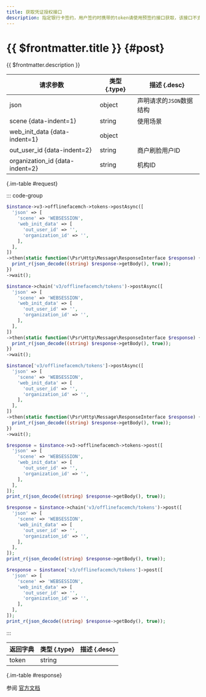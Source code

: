 ```yaml
---
title: 获取凭证授权接口
description: 指定银行卡签约，用户签约时携带的token请使用预签约接口获取，该接口不支持指定卡签约。
---
```


# {{ $frontmatter.title }} {#post}

{{ $frontmatter.description }}

| 请求参数 | 类型 {.type} | 描述 {.desc}
| --- | --- | ---
| json | object | 声明请求的`JSON`数据结构
| scene {data-indent=1} | string | 使用场景
| web_init_data {data-indent=1} | object | 
| out_user_id {data-indent=2} | string | 商户刷脸用户ID
| organization_id {data-indent=2} | string | 机构ID

{.im-table #request}

::: code-group

```php [异步纯链式]
$instance->v3->offlinefacemch->tokens->postAsync([
  'json' => [
    'scene' => 'WEBSESSION',
    'web_init_data' => [
      'out_user_id' => '',
      'organization_id' => '',
    ],
  ],
])
->then(static function(\Psr\Http\Message\ResponseInterface $response) {
  print_r(json_decode((string) $response->getBody(), true));
})
->wait();
```

```php [异步声明式]
$instance->chain('v3/offlinefacemch/tokens')->postAsync([
  'json' => [
    'scene' => 'WEBSESSION',
    'web_init_data' => [
      'out_user_id' => '',
      'organization_id' => '',
    ],
  ],
])
->then(static function(\Psr\Http\Message\ResponseInterface $response) {
  print_r(json_decode((string) $response->getBody(), true));
})
->wait();
```

```php [异步属性式]
$instance['v3/offlinefacemch/tokens']->postAsync([
  'json' => [
    'scene' => 'WEBSESSION',
    'web_init_data' => [
      'out_user_id' => '',
      'organization_id' => '',
    ],
  ],
])
->then(static function(\Psr\Http\Message\ResponseInterface $response) {
  print_r(json_decode((string) $response->getBody(), true));
})
->wait();
```

```php [同步纯链式]
$response = $instance->v3->offlinefacemch->tokens->post([
  'json' => [
    'scene' => 'WEBSESSION',
    'web_init_data' => [
      'out_user_id' => '',
      'organization_id' => '',
    ],
  ],
]);
print_r(json_decode((string) $response->getBody(), true));
```

```php [同步声明式]
$response = $instance->chain('v3/offlinefacemch/tokens')->post([
  'json' => [
    'scene' => 'WEBSESSION',
    'web_init_data' => [
      'out_user_id' => '',
      'organization_id' => '',
    ],
  ],
]);
print_r(json_decode((string) $response->getBody(), true));
```

```php [同步属性式]
$response = $instance['v3/offlinefacemch/tokens']->post([
  'json' => [
    'scene' => 'WEBSESSION',
    'web_init_data' => [
      'out_user_id' => '',
      'organization_id' => '',
    ],
  ],
]);
print_r(json_decode((string) $response->getBody(), true));
```

:::

| 返回字典 | 类型 {.type} | 描述 {.desc}
| --- | --- | ---
| token | string | 

{.im-table #response}

参阅 [官方文档](https://pay.weixin.qq.com/wiki/doc/wxfacepay/develop/access-specifications.html)
